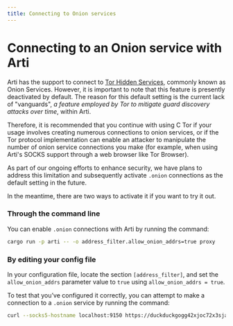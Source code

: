 ```yaml
---
title: Connecting to Onion services
---
```


# Connecting to an Onion service with Arti

Arti has the support to connect to [Tor Hidden Services](https://tb-manual.torproject.org/onion-services/), commonly known as Onion Services. However, it is important to note that this feature is presently deactivated by default. The reason for this default setting is the current lack of "vanguards", *a feature employed by Tor to mitigate guard discovery attacks over time*, within Arti.

Therefore, it is recommended that you continue with using C Tor if your usage involves creating numerous connections to onion services, or if the Tor protocol implementation can enable an attacker to manipulate the number of onion service connections you make (for example, when using Arti's SOCKS support through a web browser like Tor Browser).

As part of our ongoing efforts to enhance security, we have plans to address this limitation and subsequently activate `.onion` connections as the default setting in the future.

In the meantime, there are two ways to activate it if you want to try it out.

### Through the command line

You can enable `.onion` connections with Arti by running the command:

```bash
cargo run -p arti -- -o address_filter.allow_onion_addrs=true proxy
```

### By editing your config file

In your configuration file, locate the section `[address_filter]`, and set the `allow_onion_addrs` parameter value to `true` using `allow_onion_addrs = true`.

To test that you’ve configured it correctly, you can attempt to make a connection to a `.onion` service by running the command:

```bash
curl --socks5-hostname localhost:9150 https://duckduckgogg42xjoc72x3sjasowoarfbgcmvfimaftt6twagswzczad.onion/ | head | cat -v
```

